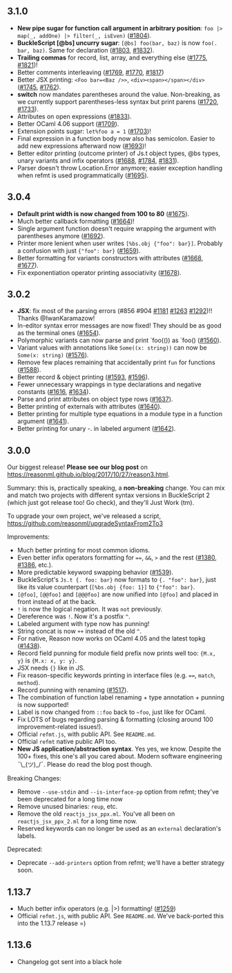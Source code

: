 ## 3.1.0

- **New pipe sugar for function call argument in arbitrary position**: `foo |> map(_, addOne) |> filter(_, isEven)` ([#1804](https://github.com/facebook/reason/pull/1804)).
- **BuckleScript [@bs] uncurry sugar**: `[@bs] foo(bar, baz)` is now `foo(. bar, baz)`. Same for declaration ([#1803](https://github.com/facebook/reason/pull/1803), [#1832](https://github.com/facebook/reason/pull/1832)).
- **Trailing commas** for record, list, array, and everything else ([#1775](https://github.com/facebook/reason/pull/1775), [#1821](https://github.com/facebook/reason/pull/1821))!
- Better comments interleaving ([#1769](https://github.com/facebook/reason/pull/1769), [#1770](https://github.com/facebook/reason/pull/1770), [#1817](https://github.com/facebook/reason/pull/1817))
- Better JSX printing: `<Foo bar=<Baz />>`, `<div><span></span></div>` ([#1745](https://github.com/facebook/reason/pull/1745), [#1762](https://github.com/facebook/reason/pull/1762)).
- **switch** now mandates parentheses around the value. Non-breaking, as we currently support parentheses-less syntax but print parens ([#1720](https://github.com/facebook/reason/pull/1720), [#1733](https://github.com/facebook/reason/pull/1733)).
- Attributes on open expressions ([#1833](https://github.com/facebook/reason/pull/1833)).
- Better OCaml 4.06 support ([#1709](https://github.com/facebook/reason/pull/1709)).
- Extension points sugar: `let%foo a = 1` ([#1703](https://github.com/facebook/reason/pull/1703))!
- Final expression in a function body now also has semicolon. Easier to add new expressions afterward now ([#1693](https://github.com/facebook/reason/pull/1693))!
- Better editor printing (outcome printer) of Js.t object types, @bs types, unary variants and infix operators ([#1688](https://github.com/facebook/reason/pull/1688), [#1784](https://github.com/facebook/reason/pull/1784), [#1831](https://github.com/facebook/reason/pull/1831)).
- Parser doesn't throw Location.Error anymore; easier exception handling when refmt is used programmatically ([#1695](https://github.com/facebook/reason/pull/1695)).

## 3.0.4

- **Default print width is now changed from 100 to 80** ([#1675](https://github.com/facebook/reason/pull/1675)).
- Much better callback formatting ([#1664](https://github.com/facebook/reason/pull/1664))!
- Single argument function doesn't require wrapping the argument with parentheses anymore ([#1692](https://github.com/facebook/reason/pull/1692)).
- Printer more lenient when user writes `[%bs.obj {"foo": bar}]`. Probably a confusion with just `{"foo": bar}` ([#1659](https://github.com/facebook/reason/pull/1659)).
- Better formatting for variants constructors with attributes ([#1668](https://github.com/facebook/reason/pull/1668), [#1677](https://github.com/facebook/reason/pull/1677)).
- Fix exponentiation operator printing associativity ([#1678](https://github.com/facebook/reason/pull/1678)).

## 3.0.2

- **JSX**: fix most of the parsing errors (#856 #904 [#1181](https://github.com/facebook/reason/pull/1181) [#1263](https://github.com/facebook/reason/pull/1263) [#1292](https://github.com/facebook/reason/pull/1292))!! Thanks @IwanKaramazow!
- In-editor syntax error messages are now fixed! They should be as good as the terminal ones ([#1654](https://github.com/facebook/reason/pull/1654)).
- Polymorphic variants can now parse and print \`foo(()) as \`foo() ([#1560](https://github.com/facebook/reason/pull/1560)).
- Variant values with annotations like `Some((x: string))` can now be `Some(x: string)` ([#1576](https://github.com/facebook/reason/pull/1576)).
- Remove few places remaining that accidentally print `fun` for functions ([#1588](https://github.com/facebook/reason/pull/1588)).
- Better record & object printing ([#1593](https://github.com/facebook/reason/pull/1593), [#1596](https://github.com/facebook/reason/pull/1596)).
- Fewer unnecessary wrappings in type declarations and negative constants ([#1616](https://github.com/facebook/reason/pull/1616), [#1634](https://github.com/facebook/reason/pull/1634)).
- Parse and print attributes on object type rows ([#1637](https://github.com/facebook/reason/pull/1637)).
- Better printing of externals with attributes ([#1640](https://github.com/facebook/reason/pull/1640)).
- Better printing for multiple type equations in a module type in a function argument ([#1641](https://github.com/facebook/reason/pull/1641)).
- Better printing for unary -. in labeled argument ([#1642](https://github.com/facebook/reason/pull/1642)).

## 3.0.0

Our biggest release! **Please see our blog post** on https://reasonml.github.io/blog/2017/10/27/reason3.html.

Summary: this is, practically speaking, a **non-breaking** change. You can mix and match two projects with different syntax versions in BuckleScript 2 (which just got release too! Go check), and they'll Just Work (tm).

To upgrade your own project, we've released a script, https://github.com/reasonml/upgradeSyntaxFrom2To3

Improvements:

- Much better printing for most common idioms.
- Even better infix operators formatting for `==`, `&&`, `>` and the rest ([#1380](https://github.com/facebook/reason/pull/1380), [#1386](https://github.com/facebook/reason/pull/1386), etc.).
- More predictable keyword swapping behavior ([#1539](https://github.com/facebook/reason/pull/1539)).
- BuckleScript's `Js.t {. foo: bar}` now formats to `{. "foo": bar}`, just like its value counterpart (`[%bs.obj {foo: 1}]` to `{"foo": bar}`.
- `[@foo]`, `[@@foo]` and `[@@@foo]` are now unified into `[@foo]` and placed in front instead of at the back.
- `!` is now the logical negation. It was `not` previously.
- Dereference was `!`. Now it's a postfix `^`.
- Labeled argument with type now has punning!
- String concat is now `++` instead of the old `^`.
- For native, Reason now works on OCaml 4.05 and the latest topkg ([#1438](https://github.com/facebook/reason/pull/1438)).
- Record field punning for module field prefix now prints well too: `{M.x, y}` is `{M.x: x, y: y}`.
- JSX needs `{}` like in JS.
- Fix reason-specific keywords printing in interface files (e.g. `==`, `match`, `method`).
- Record punning with renaming ([#1517](https://github.com/facebook/reason/pull/1517)).
- The combination of function label renaming + type annotation + punning is now supported!
- Label is now changed from `::foo` back to `~foo`, just like for OCaml.
- Fix LOTS of bugs regarding parsing & formatting (closing around 100 improvement-related issues!).
- Official `refmt.js`, with public API. See `README.md`.
- Official `refmt` native public API too.
- **New JS application/abstraction syntax**. Yes yes, we know. Despite the 100+ fixes, this one's all you cared about. Modern software engineering ¯\\\_(ツ)\_/¯. Please do read the blog post though.

Breaking Changes:

- Remove `--use-stdin` and `--is-interface-pp` option from refmt; they've been deprecated for a long time now
- Remove unused binaries: `reup`, etc.
- Remove the old `reactjs_jsx_ppx.ml`. You've all been on `reactjs_jsx_ppx_2.ml` for a long time now.
- Reserved keywords can no longer be used as an `external` declaration's labels.

Deprecated:

- Deprecate `--add-printers` option from refmt; we'll have a better strategy soon.

## 1.13.7

- Much better infix operators (e.g. |>) formatting! ([#1259](https://github.com/facebook/reason/pull/1259))
- Official `refmt.js`, with public API. See `README.md`. We've back-ported this into the 1.13.7 release =)

## 1.13.6

- Changelog got sent into a black hole
